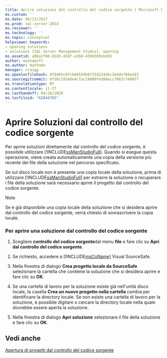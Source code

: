 ```yaml
---
title: Aprire soluzioni dal controllo del codice sorgente | Microsoft Docs
ms.custom: ''
ms.date: 06/13/2017
ms.prod: sql-server-2014
ms.reviewer: ''
ms.technology: ''
ms.topic: conceptual
helpviewer_keywords:
- opening solutions
- solutions [SQL Server Management Studio], opening
ms.assetid: a96a1f0d-0183-4587-a3b0-4598309cbdd2
author: mashamsft
ms.author: mathoma
manager: craigg
ms.openlocfilehash: 9f8405c9fcb04559b6f25d2244bc36dde760a182
ms.sourcegitcommit: 6fd8c1914de4c7ac24900fe388ecc7883c740077
ms.translationtype: MT
ms.contentlocale: it-IT
ms.lasthandoff: 04/26/2020
ms.locfileid: "62844765"
---
```

# <a name="open-solutions-from-source-control"></a>Aprire Soluzioni dal controllo del codice sorgente
  Per aprire soluzioni direttamente dal controllo del codice sorgente, è possibile utilizzare [!INCLUDE[ssManStudioFull](../includes/ssmanstudiofull-md.md)]. Quando si esegue questa operazione, viene creata automaticamente una copia della versione più recente dei file della soluzione nel percorso specificato.  
  
 Se sul disco locale non è presente una copia locale della soluzione, prima di utilizzare [!INCLUDE[ssManStudioFull](../includes/ssmanstudiofull-md.md)] per estrarre la soluzione o recuperare i file della soluzione sarà necessario aprire il progetto dal controllo del codice sorgente.  
  
> [!NOTE]  
>  Se è già disponibile una copia locale della soluzione che si desidera aprire dal controllo del codice sorgente, verrà chiesto di sovrascrivere la copia locale.  
  
### <a name="to-open-a-solution-from-source-control"></a>Per aprire una soluzione dal controllo del codice sorgente  
  
1.  Scegliere **controllo del codice sorgente**dal menu **file** e fare clic su **Apri dal controllo del codice sorgente**.  
  
2.  Se richiesto, accedere a [!INCLUDE[msCoName](../includes/msconame-md.md)] Visual SourceSafe.  
  
3.  Nella finestra di dialogo **Crea progetto locale da SourceSafe** selezionare la cartella che contiene la soluzione che si desidera aprire e fare clic su **OK**.  
  
4.  Se una cartella di lavoro per la soluzione esiste già nell'unità disco locale, la casella **Crea un nuovo progetto nella cartella** cambia per identificare la directory locale. Se non esiste una cartella di lavoro per la soluzione, è possibile digitare o cercare la directory locale nella quale dovrebbe essere aperta la soluzione.  
  
5.  Nella finestra di dialogo **Apri soluzione** selezionare il file della soluzione e fare clic su **OK**.  
  
## <a name="see-also"></a>Vedi anche  
 [Apertura di progetti dal controllo del codice sorgente](../../2014/database-engine/open-projects-from-source-control.md)  
  
  
